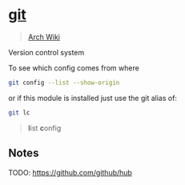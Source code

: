 # [git](https://git-scm.com/)

> [Arch Wiki](https://wiki.archlinux.org/index.php/git)

Version control system

To see which config comes from where

```sh
git config --list --show-origin
```

or if this module is installed just use the git alias of:

```sh
git lc
```

> **l**ist **c**onfig

## Notes

TODO: <https://github.com/github/hub>
